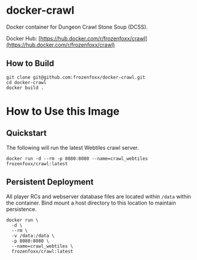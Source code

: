 # docker-crawl

Docker container for Dungeon Crawl Stone Soup (DCSS).

Docker Hub: [https://hub.docker.com/r/frozenfoxx/crawl](https://hub.docker.com/r/frozenfoxx/crawl)

## How to Build

```
git clone git@github.com:frozenfoxx/docker-crawl.git
cd docker-crawl
docker build .
```

# How to Use this Image

## Quickstart

The following will run the latest Webtiles crawl server.

```
docker run -d --rm -p 8080:8080 --name=crawl_webtiles frozenfoxx/crawl:latest
```

## Persistent Deployment

All player RCs and webserver database files are located within `/data` within the container. Bind mount a host directory to this location to maintain persistence.

```
docker run \
  -d \
  --rm \
  -v /data:/data \
  -p 8080:8080 \
  --name=crawl_webtiles \
  frozenfoxx/crawl:latest
```
